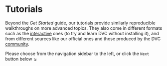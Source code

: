 # Tutorials

Beyond the _Get Started_ guide, our tutorials provide similarly reproducible
walkthroughs on more advanced topics. They also come in different formats such
as the [interactive](/doc/tutorials/interactive) ones (to try and learn DVC
without installing it), and from different sources like our official ones and
those produced by the DVC [community](/doc/tutorials/community).

Please choose from the navigation sidebar to the left, or click the `Next`
button below ↘
